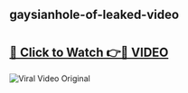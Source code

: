 ## gaysianhole-of-leaked-video 

# <h2><a href="http://freeplayer.one?title=gaysianhole-of-leaked-video&ref=21J">🔗 Click to Watch 👉🔴 VIDEO</a></h2>

<a href="http://freeplayer.one?title=gaysianhole-of-leaked-video&ref=21J" rel="nofollow" data-target="animated-image.originalLink"><img src="https://i.ibb.co.com/xMMVF88/686577567.gif" alt="Viral Video Original" style="max-width: 100%; display: inline-block;" data-target="animated-image.originalImage"></a>

